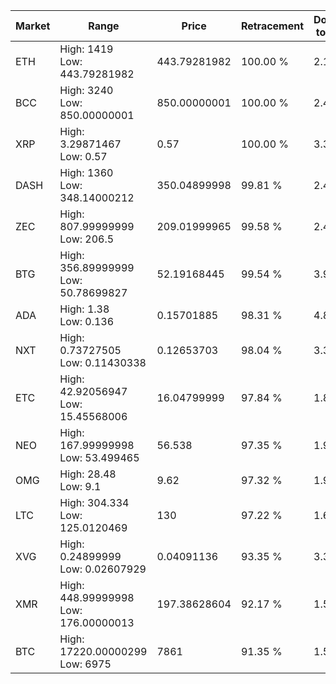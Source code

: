 | Market | Range | Price| Retracement | Doubles to 50% |
| --- | --- | --- | --- | --- |
| ETH | High: 1419<br />Low: 443.79281982 | 443.79281982 | 100.00 % | 2.10 |
| BCC | High: 3240<br />Low: 850.00000001 | 850.00000001 | 100.00 % | 2.41 |
| XRP | High: 3.29871467<br />Low: 0.57 | 0.57 | 100.00 % | 3.39 |
| DASH | High: 1360<br />Low: 348.14000212 | 350.04899998 | 99.81 % | 2.44 |
| ZEC | High: 807.99999999<br />Low: 206.5 | 209.01999965 | 99.58 % | 2.43 |
| BTG | High: 356.89999999<br />Low: 50.78699827 | 52.19168445 | 99.54 % | 3.91 |
| ADA | High: 1.38<br />Low: 0.136 | 0.15701885 | 98.31 % | 4.83 |
| NXT | High: 0.73727505<br />Low: 0.11430338 | 0.12653703 | 98.04 % | 3.36 |
| ETC | High: 42.92056947<br />Low: 15.45568006 | 16.04799999 | 97.84 % | 1.82 |
| NEO | High: 167.99999998<br />Low: 53.499465 | 56.538 | 97.35 % | 1.96 |
| OMG | High: 28.48<br />Low: 9.1 | 9.62 | 97.32 % | 1.95 |
| LTC | High: 304.334<br />Low: 125.0120469 | 130 | 97.22 % | 1.65 |
| XVG | High: 0.24899999<br />Low: 0.02607929 | 0.04091136 | 93.35 % | 3.36 |
| XMR | High: 448.99999998<br />Low: 176.00000013 | 197.38628604 | 92.17 % | 1.58 |
| BTC | High: 17220.00000299<br />Low: 6975 | 7861 | 91.35 % | 1.54 |
